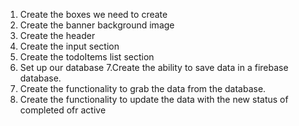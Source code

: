 1. Create the boxes we need to create 
2. Create the banner background image
3. Create the header
4. Create the input section
5. Create the todoItems list section
6. Set up our database
7.Create the ability to save data in a firebase database. 
8. Create the functionality to grab the data from the database. 
9. Create the functionality to update the data with the new status of completed ofr active
